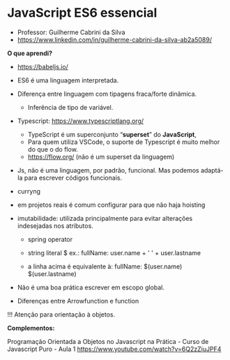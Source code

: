# JavaScript ES6 essencial

- Professor: Guilherme Cabrini da Silva
- https://www.linkedin.com/in/guilherme-cabrini-da-silva-ab2a5089/



**O que aprendi?**

- https://babeljs.io/
- ES6 é uma linguagem interpretada.
- Diferença entre linguagem com tipagens fraca/forte dinâmica.
  - Inferência de tipo de variável.
- Typescript: https://www.typescriptlang.org/
  - TypeScript é um superconjunto “**superset**” do **JavaScript**,
  - Para quem utiliza VSCode, o suporte de Typescript é muito melhor do que o do flow.
  - https://flow.org/ (não é um superset da linguagem)
- Js, não é uma linguagem, por padrão, funcional. Mas podemos adaptá-la para escrever códigos funcionais.
- curryng
- em projetos reais é comum configurar para que não haja hoisting
- imutabilidade: utilizada principalmente para evitar alterações indesejadas nos atributos.

  - spring operator

  - string literal $ ex.: fullName: user.name + ' ' + user.lastname

  - a linha acima é equivalente à: fullName: $(user.name) $(user.lastname)
- Não é uma boa prática escrever em escopo global.
- Diferenças entre Arrowfunction e function

!!! Atenção para orientação à objetos.



**Complementos:**

Programação Orientada a Objetos no Javascript na Prática - Curso de Javascript Puro - Aula 1
https://www.youtube.com/watch?v=6Q2zZiuJPF4